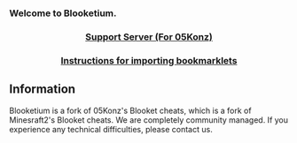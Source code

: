 <p align="center"><h3>Welcome to Blooketium.</h3>
<h3 align="center"><a href="https://discord.gg/jHjGrrdXP6">Support Server (For 05Konz)</a></h2>
<h3 align="center"><a href="tutorial/readme.md">Instructions for importing bookmarklets</a></h2>

## Information

Blooketium is a fork of 05Konz's Blooket cheats, which is a fork of Minesraft2's Blooket cheats.
We are completely community managed. If you experience any technical difficulties, please contact us.
